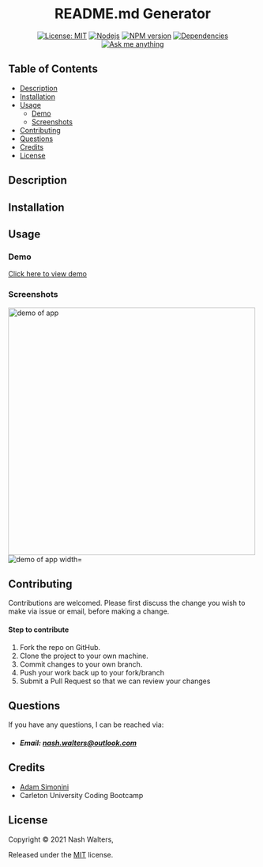<h1 align=center> README.md Generator</h1>

<p align="center">
 <a href=""><img alt="License: MIT" src="https://img.shields.io/badge/License-MIT-yellow.svg" target="_blank" /></a>
 <a href=""><img alt="Nodejs" src="https://aleen42.github.io/badges/src/node.svg" target="_blank" /></a>
 <a href=""><img alt="NPM version" src="https://img.shields.io/badge/npm-v6.14.10-blue" target="_blank" /></a>
 <a href=""><img alt="Dependencies" src="https://img.shields.io/badge/dependencies%20-up%20to%20date-orange" target="_blank" /></a>
 <a href="https://github.com/nashwalters"><img alt="Ask me anything" src="https://img.shields.io/badge/Ask%20me-anything-1abc9c.svg" target="_blank" /></a>
</p>

## Table of Contents
* [Description](#description)
* [Installation](#installation)
* [Usage](#usage)
  * [Demo](#demo)
  * [Screenshots](#screenshots)
* [Contributing](#contributing)
* [Questions](#questions)
* [Credits](#credits)
* [License](#license)

## Description

## Installation

## Usage

### Demo
[Click here to view demo](https://drive.google.com/file/d/1Rb_5jMLZ2luunzGbPHvop5pyrQuSxf9E/view)

### Screenshots
<img src="assets/readmedemo.gif" alt= "demo of app" width="500px">
<img src="assets/preview-readme.gif" alt= "demo of app width="500px"">

## Contributing
Contributions are welcomed. Please first discuss the change you wish to make via issue or email, before making a change.

#### Step to contribute 
1. Fork the repo on GitHub.
2. Clone the project to your own machine.
3. Commit changes to your own branch.
4. Push your work back up to your fork/branch
5. Submit a Pull Request so that we can review your changes

## Questions       
If you have any questions, I can be reached via:
* ##### Email: nash.walters@outlook.com

## Credits
* [Adam Simonini](https://github.com/adamsimonini)
* Carleton University Coding Bootcamp

## License 
Copyright © 2021 Nash Walters,

Released under the [MIT](https://github.com/nashwalters/pro-readme-generator/LICENSE) license.
